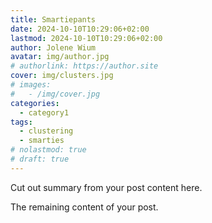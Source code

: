 ```yaml
---
title: Smartiepants
date: 2024-10-10T10:29:06+02:00
lastmod: 2024-10-10T10:29:06+02:00
author: Jolene Wium
avatar: img/author.jpg
# authorlink: https://author.site
cover: img/clusters.jpg
# images:
#   - /img/cover.jpg
categories:
  - category1
tags:
  - clustering
  - smarties
# nolastmod: true
# draft: true
---
```


Cut out summary from your post content here.

<!--more-->

The remaining content of your post.
